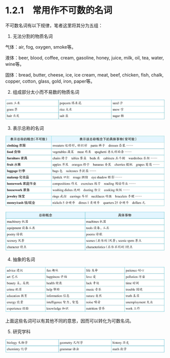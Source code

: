 # 1.2.1　常用作不可数的名词

不可数名词有以下规律，笔者这里将其分为五组：

1. 无法分割的物质名词

气体：air, fog, oxygen, smoke等。

液体：beer, blood, coffee, cream, gasoline, honey, juice, milk, oil, tea, water, wine等。

固体：bread, butter, cheese, ice, ice cream, meat, beef, chicken, fish, chalk, copper, cotton, glass, gold, iron, paper等。

2. 组成部分太小而不易数的物质名词

![image-20190823155550059](assets/subsection1/image-20190823155550059.png)

3. 表示总称的名词

![image-20190823155604965](assets/subsection1/image-20190823155604965.png)

![image-20190823155658706](assets/subsection1/image-20190823155658706.png)

4. 抽象的名词

![image-20190823155750336](assets/subsection1/image-20190823155750336.png)

上面这些名词可以有其他不同的意思，因而可以转化为可数名词。

5. 研究学科

![image-20190823155814866](assets/subsection1/image-20190823155814866.png)